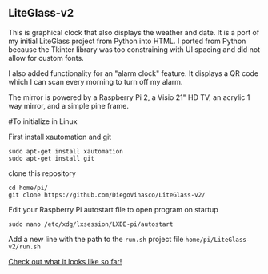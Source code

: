## LiteGlass-v2

This  is graphical clock that also displays the weather and date. It is a port of my initial LiteGlass project from Python into HTML. I ported from Python because the Tkinter library was too constraining with UI spacing and did not allow for custom fonts.

I also added functionality for an "alarm clock" feature. It displays a QR code which I can scan every morning to turn off my alarm.

The mirror is powered by a Raspberry Pi 2, a Visio 21" HD TV, an acrylic 1 way mirror, and a simple pine frame.


#To initialize in Linux

First install xautomation and git
```
sudo apt-get install xautomation
sudo apt-get install git
```
clone this repository
```
cd home/pi/
git clone https://github.com/DiegoVinasco/LiteGlass-v2/
```
Edit your Raspberry Pi autostart file to open program on startup
```
sudo nano /etc/xdg/lxsession/LXDE-pi/autostart
```
Add a new line with the path to the `run.sh` project file
`home/pi/LiteGlass-v2/run.sh`



[Check out what it looks like so far!](http://s1250.photobucket.com/user/DiegoVinasco/slideshow/LiteGlass%20v2)

